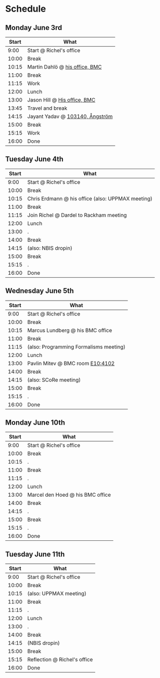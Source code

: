 # Schedule

## Monday June 3rd

Start|What
-----|-----
9:00 |Start @ Richel's office
10:00|Break
10:15|Martin Dahlö @ [his office, BMC](https://use.mazemap.com/#v=1&center=17.636148,59.841949&zoom=21.2&campusid=49&zlevel=4&sharepoitype=poi&sharepoi=383371) 
11:00|Break
11:15|Work
12:00|Lunch
13:00|Jason Hill @ [His office, BMC](https://use.mazemap.com/#v=1&center=17.636334,59.842084&zoom=21.9&campusid=49&zlevel=3&sharepoitype=poi&sharepoi=383312) 
13:45|Travel and break
14:15|Jayant Yadav @ [103140, Ångström](https://use.mazemap.com/#v=1&center=17.646853,59.839820&zoom=18&campusid=49&zlevel=4&sharepoitype=poi&sharepoi=1000824789)
15:00|Break
15:15|Work
16:00|Done

## Tuesday June 4th

Start|What
-----|-----
9:00 |Start @ Richel's office
10:00|Break
10:15|Chris Erdmann @ his office (also: UPPMAX meeting)
11:00|Break
11:15|Join Richel @ Dardel to Rackham meeting
12:00|Lunch
13:00|.
14:00|Break
14:15|(also: NBIS dropin)
15:00|Break
15:15|.
16:00|Done

## Wednesday June 5th

Start|What
-----|-----
9:00 |Start @ Richel's office
10:00|Break
10:15|Marcus Lundberg @ his BMC office
11:00|Break
11:15|(also: Programming Formalisms meeting)
12:00|Lunch
13:00|Pavlin Mitev @ BMC room [E10:4102](https://link.mazemap.com/lQ26sWCk)
14:00|Break
14:15|(also: SCoRe meeting)
15:00|Break
15:15|.
16:00|Done

## Monday June 10th

Start|What
-----|-----
9:00 |Start @ Richel's office
10:00|Break
10:15|.
11:00|Break
11:15|.
12:00|Lunch
13:00|Marcel den Hoed @ his BMC office
14:00|Break
14:15|.
15:00|Break
15:15|.
16:00|Done

## Tuesday June 11th

Start|What
-----|-----
9:00 |Start @ Richel's office
10:00|Break
10:15|(also: UPPMAX meeting)
11:00|Break
11:15|.
12:00|Lunch
13:00|.
14:00|Break
14:15|(NBIS dropin)
15:00|Break
15:15|Reflection @ Richel's office
16:00|Done
